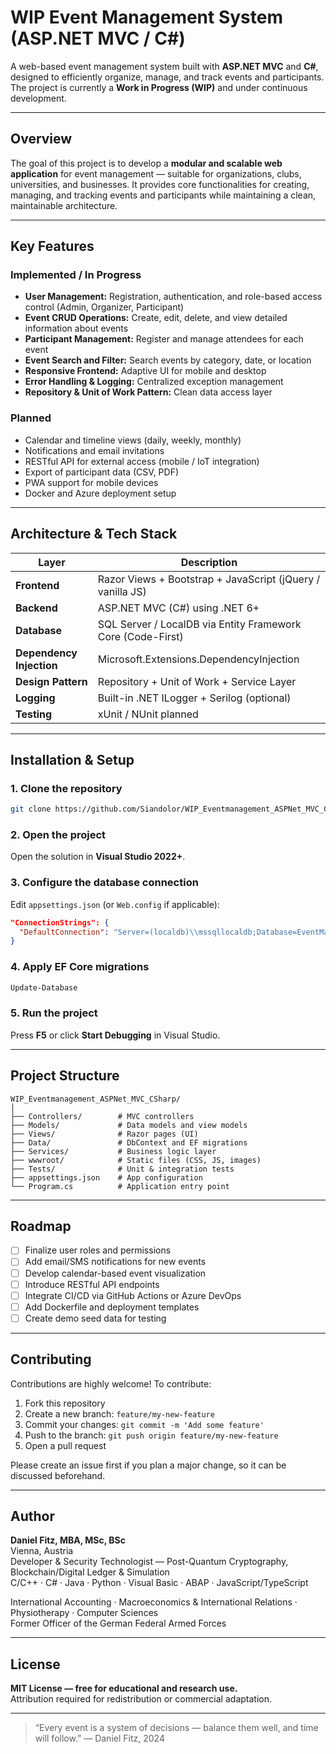 # WIP Event Management System (ASP.NET MVC / C#)

A web-based event management system built with **ASP.NET MVC** and **C#**, designed to efficiently organize, manage, and track events and participants. The project is currently a **Work in Progress (WIP)** and under continuous development.

---

## Overview

The goal of this project is to develop a **modular and scalable web application** for event management — suitable for organizations, clubs, universities, and businesses. It provides core functionalities for creating, managing, and tracking events and participants while maintaining a clean, maintainable architecture.

---

## Key Features

### Implemented / In Progress
- **User Management:** Registration, authentication, and role-based access control (Admin, Organizer, Participant)
- **Event CRUD Operations:** Create, edit, delete, and view detailed information about events
- **Participant Management:** Register and manage attendees for each event
- **Event Search and Filter:** Search events by category, date, or location
- **Responsive Frontend:** Adaptive UI for mobile and desktop
- **Error Handling & Logging:** Centralized exception management
- **Repository & Unit of Work Pattern:** Clean data access layer

### Planned
- Calendar and timeline views (daily, weekly, monthly)
- Notifications and email invitations
- RESTful API for external access (mobile / IoT integration)
- Export of participant data (CSV, PDF)
- PWA support for mobile devices
- Docker and Azure deployment setup

---

## Architecture & Tech Stack

| Layer | Description |
|-------|--------------|
| **Frontend** | Razor Views + Bootstrap + JavaScript (jQuery / vanilla JS) |
| **Backend** | ASP.NET MVC (C#) using .NET 6+ |
| **Database** | SQL Server / LocalDB via Entity Framework Core (Code-First) |
| **Dependency Injection** | Microsoft.Extensions.DependencyInjection |
| **Design Pattern** | Repository + Unit of Work + Service Layer |
| **Logging** | Built-in .NET ILogger + Serilog (optional) |
| **Testing** | xUnit / NUnit planned |

---

## Installation & Setup

### 1. Clone the repository
```bash
git clone https://github.com/Siandolor/WIP_Eventmanagement_ASPNet_MVC_CSharp.git
```

### 2. Open the project
Open the solution in **Visual Studio 2022+**.

### 3. Configure the database connection
Edit `appsettings.json` (or `Web.config` if applicable):
```json
"ConnectionStrings": {
  "DefaultConnection": "Server=(localdb)\\mssqllocaldb;Database=EventManagementDB;Trusted_Connection=True;MultipleActiveResultSets=true"
}
```

### 4. Apply EF Core migrations
```bash
Update-Database
```

### 5. Run the project
Press **F5** or click **Start Debugging** in Visual Studio.

---

## Project Structure
```
WIP_Eventmanagement_ASPNet_MVC_CSharp/
│
├── Controllers/        # MVC controllers
├── Models/             # Data models and view models
├── Views/              # Razor pages (UI)
├── Data/               # DbContext and EF migrations
├── Services/           # Business logic layer
├── wwwroot/            # Static files (CSS, JS, images)
├── Tests/              # Unit & integration tests
├── appsettings.json    # App configuration
└── Program.cs          # Application entry point
```

---

## Roadmap
- [ ] Finalize user roles and permissions
- [ ] Add email/SMS notifications for new events
- [ ] Develop calendar-based event visualization
- [ ] Introduce RESTful API endpoints
- [ ] Integrate CI/CD via GitHub Actions or Azure DevOps
- [ ] Add Dockerfile and deployment templates
- [ ] Create demo seed data for testing

---

## Contributing

Contributions are highly welcome! To contribute:
1. Fork this repository
2. Create a new branch: `feature/my-new-feature`
3. Commit your changes: `git commit -m 'Add some feature'`
4. Push to the branch: `git push origin feature/my-new-feature`
5. Open a pull request

Please create an issue first if you plan a major change, so it can be discussed beforehand.

---

## Author
**Daniel Fitz, MBA, MSc, BSc**  
Vienna, Austria  
Developer & Security Technologist — Post-Quantum Cryptography, Blockchain/Digital Ledger & Simulation  
C/C++ · C# · Java · Python · Visual Basic · ABAP · JavaScript/TypeScript  

International Accounting · Macroeconomics & International Relations · Physiotherapy · Computer Sciences  
Former Officer of the German Federal Armed Forces

---

## License
**MIT License — free for educational and research use.**  
Attribution required for redistribution or commercial adaptation.

---

> “Every event is a system of decisions — balance them well, and time will follow.”
> — Daniel Fitz, 2024
